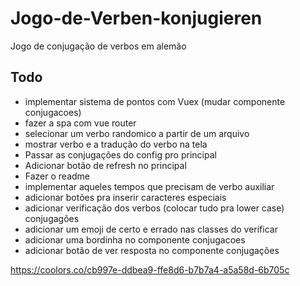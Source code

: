 # Jogo-de-Verben-konjugieren
Jogo de conjugação de verbos em alemão


## Todo
- implementar sistema de pontos com Vuex (mudar componente conjugacoes)
- fazer a spa com vue router
- selecionar um verbo randomico a partir de um arquivo
- mostrar verbo e a tradução do verbo na tela
- Passar as conjugações do config pro principal
- Adicionar botão de refresh no principal
- Fazer o readme
- implementar aqueles tempos que precisam de verbo auxiliar
- adicionar botões pra inserir caracteres especiais
- adicionar verificação dos verbos (colocar tudo pra lower case) conjugagões
- adicionar um emoji de certo e errado nas classes do verificar
- adicionar uma bordinha no componente conjugacoes 
- adicionar botão de ver resposta no componente conjugações

https://coolors.co/cb997e-ddbea9-ffe8d6-b7b7a4-a5a58d-6b705c